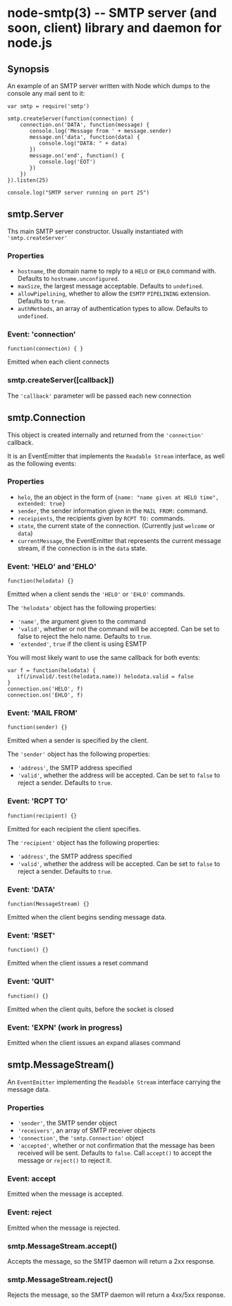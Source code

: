 node-smtp(3) -- SMTP server (and soon, client) library and daemon for node.js
============================================================================

## Synopsis

An example of an SMTP server written with Node which dumps to the console
any mail sent to it:

    var smtp = require('smtp')

    smtp.createServer(function(connection) {
        connection.on('DATA', function(message) {
           console.log('Message from ' + message.sender)
           message.on('data', function(data) {
              console.log("DATA: " + data)
           })
           message.on('end', function() {
              console.log('EOT')
           })      
        })
    }).listen(25)

    console.log("SMTP server running on port 25")

## smtp.Server

Ths main SMTP server constructor. Usually instantiated with
`'smtp.createServer'`

### Properties

* `hostname`, the domain name to reply to a `HELO` or `EHLO` command with.
  Defaults to `hostname.unconfigured`.
* `maxSize`, the largest message acceptable. Defaults to `undefined`.
* `allowPipelining`, whether to allow the `ESMTP` `PIPELINING` extension.
  Defaults to `true`.
* `authMethods`, an array of authentication types to allow. Defaults to
  `undefined`.

### Event: 'connection'

`function(connection) { }`

Emitted when each client connects

### smtp.createServer([callback])

The `'callback'` parameter will be passed each new connection

## smtp.Connection

This object is created internally and returned from the `'connection'`
callback.

It is an EventEmitter that implements the `Readable Stream` interface, as
well as the following events:

### Properties

* `helo`, the an object in the form of `{name: "name given at HELO time",
  extended: true}`
* `sender`, the sender information given in the `MAIL FROM:` command.
* `receipients`, the recipients given by `RCPT TO:` commands.
* `state`, the current state of the connection. (Currently just `welcome` or
  `data`)
* `currentMessage`, the EventEmitter that represents the current message
  stream, if the connection is in the `data` state.

### Event: 'HELO' and 'EHLO'

`function(helodata) {}`

Emitted when a client sends the `'HELO'` or `'EHLO'` commands.

The `'helodata'` object has the following properties:

* `'name'`, the argument given to the command
* `'valid'`, whether or not the command will be accepted. Can be set to
  false to reject the helo name. Defaults to `true`.
* `'extended'`, `true` if the client is using ESMTP

You will most likely want to use the same callback for both events:

    var f = function(helodata) {
       if(/invalid/.test(helodata.name)) helodata.valid = false
    }
    connection.on('HELO', f)
    connection.on('EHLO', f)

### Event: 'MAIL FROM'

`function(sender) {}`

Emitted when a sender is specified by the client.

The `'sender'` object has the following properties:

* `'address'`, the SMTP address specified
* `'valid'`, whether the address will be accepted. Can be set to `false` to
  reject a sender. Defaults to `true`.

### Event: 'RCPT TO'

`function(recipient) {}`

Emitted for each recipient the client specifies.

The `'recipient'` object has the following properties:

* `'address'`, the SMTP address specified
* `'valid'`, whether the address will be accepted. Can be set to `false` to
  reject a sender. Defaults to `true`.

### Event: 'DATA'

`function(MessageStream) {}`

Emitted when the client begins sending message data.


### Event: 'RSET'

`function() {}`

Emitted when the client issues a reset command

### Event: 'QUIT'

`function() {}`

Emitted when the client quits, before the socket is closed

### Event: 'EXPN' (work in progress)

Emitted when the client issues an expand aliases command

## smtp.MessageStream()

An `EventEmitter` implementing the `Readable Stream` interface carrying the
message data.

### Properties

* `'sender'`, the SMTP sender object
* `'receivers'`, an array of SMTP receiver objects
* `'connection'`, the `'smtp.Connection'` object
* `'accepted'`, whether or not confirmation that the message has been
  received will be sent. Defaults to `false`.  Call `accept()` to accept the
  message or `reject()` to reject it.

### Event: accept

Emitted when the message is accepted.

### Event: reject

Emitted when the message is rejected.

### smtp.MessageStream.accept()

Accepts the message, so the SMTP daemon will return a 2xx response.

### smtp.MessageStream.reject()

Rejects the message, so the SMTP daemon will return a 4xx/5xx response.
